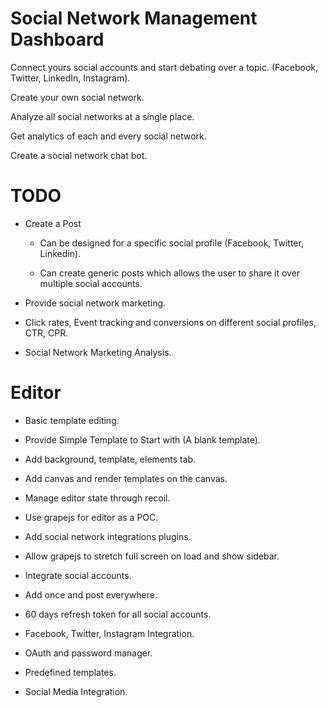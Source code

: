 # Social Network Management Dashboard

Connect yours social accounts and start debating over a topic. (Facebook, Twitter, LinkedIn, Instagram).

Create your own social network. 

Analyze all social networks at a single place. 

Get analytics of each and every social network.

Create a social network chat bot.

# TODO

- Create a Post

  - Can be designed for a specific social profile (Facebook, Twitter, Linkedin).
  
  - Can create generic posts which allows the user to share it over multiple social accounts.
  
- Provide social network marketing.

- Click rates, Event tracking and conversions on different social profiles, CTR, CPR.

- Social Network Marketing Analysis.

# Editor

- Basic template editing.

- Provide Simple Template to Start with (A blank template).

- Add background, template, elements tab.

- Add canvas and render templates on the canvas.

- Manage editor state through recoil.

- Use grapejs for editor as a POC.

- Add social network integrations plugins.

- Allow grapejs to stretch full screen on load and show sidebar.

- Integrate social accounts.

- Add once and post everywhere.

- 60 days refresh token for all social accounts.

- Facebook, Twitter, Instagram Integration.

- OAuth and password manager.

- Predefined templates.

- Social Media Integration.
